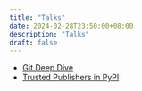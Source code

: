 ```yaml
---
title: "Talks"
date: 2024-02-28T23:50:00+08:00
description: "Talks"
draft: false
---
```


- [Git Deep Dive](https://github.com/j4ckofalltrades/talks/blob/main/git-deep-dive)
- [Trusted Publishers in PyPI](https://github.com/j4ckofalltrades/talks/blob/main/pypi-trusted-publisher)
